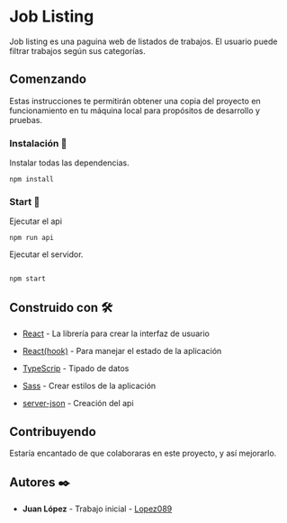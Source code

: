 # Job Listing

Job listing es una paguina web de listados de trabajos. El usuario puede filtrar trabajos según sus categorías.

## Comenzando

Estas instrucciones te permitirán obtener una copia del proyecto en funcionamiento en tu máquina local para propósitos de desarrollo y pruebas.

### Instalación 🔧

Instalar todas las dependencias.

```npm
npm install
```

### Start 🚀

Ejecutar el api

```npm
npm run api
```

Ejecutar el servidor.

```npm

npm start
```

## Construido con 🛠️

- [React](https://es.reactjs.org/) - La librería para crear la interfaz de usuario

- [React(hook)](https://es.redux.js.org/) - Para manejar el estado de la aplicación
- [TypeScrip](https://getbootstrap.com/) - Tipado de datos

- [Sass](https://getbootstrap.com/) - Crear estilos de la aplicación
- [server-json](https://getbootstrap.com/) - Creación del api

## Contribuyendo

Estaría encantado de que colaboraras en este proyecto, y así mejorarlo.

## Autores ✒️

- **Juan López** - Trabajo inicial - [Lopez089](https://github.com/Lopez089?tab=repositories)
